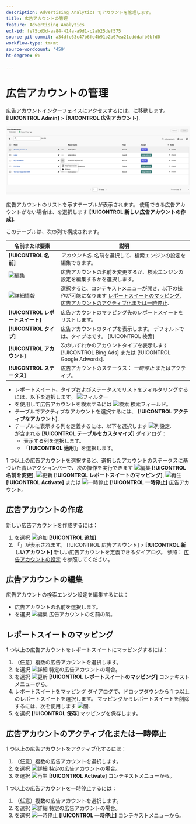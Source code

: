 ```yaml
---
description: Advertising Analytics でアカウントを管理します。
title: 広告アカウントの管理
feature: Advertising Analytics
exl-id: fe75cd3d-aa84-414a-a9d1-c2ab25def575
source-git-commit: a34dfc63c47b6fe4b91b2b67ea21cdddafb0bfd0
workflow-type: tm+mt
source-wordcount: '459'
ht-degree: 6%

---
```


# 広告アカウントの管理

広告アカウントインターフェイスにアクセスするには、に移動します。 **[!UICONTROL Admin]** > **[!UICONTROL 広告アカウント]**.

![広告アカウント](assets/manage-ad-accounts.png)

広告アカウントのリストを示すテーブルが表示されます。 使用できる広告アカウントがない場合は、を選択します **[!UICONTROL 新しい広告アカウントの作成]**.

このテーブルは、次の列で構成されます。

| 名前または要素 | 説明 |
|---|---|
| **[!UICONTROL 名前]** | *アカウント名*. 名前を選択して、検索エンジンの設定を編集できます。 |
| ![編集](https://spectrum.adobe.com/static/icons/workflow_18/Smock_Edit_18_N.svg) | 広告アカウントの名前を変更するか、検索エンジンの設定を編集するかを選択します。 |
| ![詳細情報](https://spectrum.adobe.com/static/icons/workflow_18/Smock_More_18_N.svg) | 選択すると、コンテキストメニューが開き、以下の操作が可能になります [レポートスイートのマッピング](#map-reporting-suites), [広告アカウントのアクティブ化または一時停止](#activate-or-pause-advertising-accounts). |
| **[!UICONTROL レポートスイート]** | 広告アカウントのマッピング先のレポートスイートをリストします。 |
| **[!UICONTROL タイプ]** | 広告アカウントのタイプを表示します。 デフォルトでは、タイプはです。 [!UICONTROL 検索] |
| **[!UICONTROL アカウント]** | 次のいずれかのアカウントタイプを表示します [!UICONTROL Bing Ads] または [!UICONTROL Google Adwords]. |
| **[!UICONTROL ステータス]** | 広告アカウントのステータス： *一時停止* またはアクティブ。 |


- レポートスイート、タイプおよびステータスでリストをフィルタリングするには、以下を選択します。 ![フィルター](https://spectrum.adobe.com/static/icons/workflow_18/Smock_Filter_18_N.svg)
- を使用して広告アカウントを検索するには ![検索](https://spectrum.adobe.com/static/icons/workflow_18/Smock_Search_18_N.svg) 検索フィールド。
- テーブルでアクティブなアカウントを選択するには、 **[!UICONTROL アクティブなアカウント]**.
- テーブルに表示する列を定義するには、以下を選択します ![列設定](https://spectrum.adobe.com/static/icons/workflow_18/Smock_ColumnSettings_18_N.svg). <br/>が含まれる **[!UICONTROL テーブルをカスタマイズ]** ダイアログ：
   - 表示する列を選択します。
   - 「**[!UICONTROL 適用]**」を選択します。

1 つ以上の広告アカウントを選択すると、選択したアカウントのステータスに基づいた青いアクションバーで、次の操作を実行できます ![編集](https://spectrum.adobe.com/static/icons/workflow_18/Smock_Edit_18_N.svg) **[!UICONTROL 名前を変更]**, ![更新](https://spectrum.adobe.com/static/icons/workflow_18/Smock_Refresh_18_N.svg) **[!UICONTROL レポートスイートのマッピング]**, ![再生](https://spectrum.adobe.com/static/icons/workflow_18/Smock_Play_18_N.svg) **[!UICONTROL Activate]** または ![一時停止](https://spectrum.adobe.com/static/icons/workflow_18/Smock_Pause_18_N.svg) **[!UICONTROL 一時停止]** 広告アカウント。

## 広告アカウントの作成

新しい広告アカウントを作成するには：

1. を選択 ![追加](https://spectrum.adobe.com/static/icons/workflow_18/Smock_AddCircle_18_N.svg) **[!UICONTROL 追加]**.
1. 「」が表示されます。 [!UICONTROL 広告アカウント] > **[!UICONTROL 新しいアカウント]** 新しい広告アカウントを定義できるダイアログ。 参照： [広告アカウントの設定](aa-create-ad-account.md) を参照してください。


## 広告アカウントの編集

広告アカウントの検索エンジン設定を編集するには：

- 広告アカウントの名前を選択します。
- を選択 ![編集](https://spectrum.adobe.com/static/icons/workflow_18/Smock_Edit_18_N.svg) 広告アカウントの名前の隣。

## レポートスイートのマッピング

1 つ以上の広告アカウントをレポートスイートにマッピングするには：

1. （任意）複数の広告アカウントを選択します。
1. を選択 ![詳細](https://spectrum.adobe.com/static/icons/workflow_18/Smock_More_18_N.svg) 特定の広告アカウントの場合。
1. を選択 ![更新](https://spectrum.adobe.com/static/icons/workflow_18/Smock_Refresh_18_N.svg) **[!UICONTROL レポートスイートのマッピング]** コンテキストメニューから。
1. レポートスイートをマッピング ダイアログで、ドロップダウンから 1 つ以上のレポートスイートを選択します。 マッピングからレポートスイートを削除するには、次を使用します ![間](https://spectrum.adobe.com/static/icons/ui_18/CrossSize400.svg).
1. を選択 **[!UICONTROL 保存]** マッピングを保存します。


## 広告アカウントのアクティブ化または一時停止

1 つ以上の広告アカウントをアクティブ化するには：

1. （任意）複数の広告アカウントを選択します。
1. を選択 ![詳細](https://spectrum.adobe.com/static/icons/workflow_18/Smock_More_18_N.svg) 特定の広告アカウントの場合。
1. を選択 ![再生](https://spectrum.adobe.com/static/icons/workflow_18/Smock_Play_18_N.svg) **[!UICONTROL Activate]** コンテキストメニューから。

1 つ以上の広告アカウントを一時停止するには：

1. （任意）複数の広告アカウントを選択します。
1. を選択 ![詳細](https://spectrum.adobe.com/static/icons/workflow_18/Smock_More_18_N.svg) 特定の広告アカウントの場合。
1. を選択 ![一時停止](https://spectrum.adobe.com/static/icons/workflow_18/Smock_Pause_18_N.svg) **[!UICONTROL 一時停止]** コンテキストメニューから。

